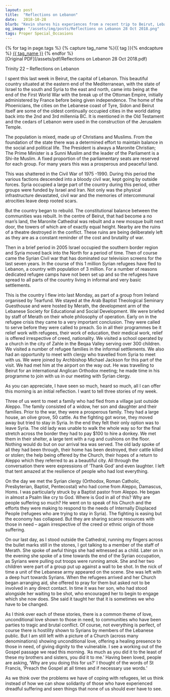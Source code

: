 ```yaml
---
layout: post
title:  "Reflections on Lebanon"
date:   2018-10-28
blurb: "Kevin shares his experiences from a recent trip to Beirut, Lebanon, reflecting on the country's history, the impact of civil war, and the current refugee crisis. He emphasizes the unconditional love and healing presence of the Church across denominations, offering dignity to the vulnerable. The core message is about serving before preaching and showing solidarity with those who have suffered greatly."
og_image: "/assets/img/posts/Reflections on Lebanon 28 Oct 2018.png"
tags: Proper Special_Occasions
---    
```

<div class="tag-pills">
  {% for tag in page.tags %}
    {% capture tag_name %}{{ tag }}{% endcapture %}
    <a href="{{ site.baseurl }}/tag/{{ tag_name | slugify }}" class="tag-pill">{{ tag_name }}</a>
  {% endfor %}
</div>
[Original PDF](/assets/pdf/Reflections on Lebanon 28 Oct 2018.pdf)

Trinity 22 – Reflections on Lebanon

I spent this last week in Beirut, the capital of Lebanon. This beautiful country situated at the eastern end of the Mediterranean, with the state of Israel to the south and Syria to the east and north, came into being at the end of the First World War with the break up of the Ottoman Empire, initially administered by France before being given independence. The home of the Phoenicians, the cities on the Lebanese coast of Tyre, Sidon and Beirut itself are some of the oldest continually occupied cities in the world dating back into the 2nd and 3rd millennia BC. It is mentioned in the Old Testament and the cedars of Lebanon were used in the construction of the Jerusalem Temple.

The population is mixed, made up of Christians and Muslims. From the foundation of the state there was a determined effort to maintain balance in the social and political life. The President is always a Maronite Christian; The Prime Minister is a Sunni Muslim and the leader of the Parliament is a Shi-ite Muslim. A fixed proportion of the parliamentary seats are reserved for each group. For many years this was a prosperous and peaceful land.

This was shattered in the Civil War of 1975 -1990. During this period the various factions descended into a bloody civil war, kept going by outside forces. Syria occupied a large part of the country during this period, other groups were funded by Israel and Iran. Not only was the physical infrastructure devastated, civil war and the memories of intercommunal atrocities leave deep rooted scars.

But the country began to rebuild. The constitutional balance between the communities was rebuilt. In the centre of Beirut, that had become a no man’s land, the Maronite Cathedral was rebuilt and a new mosque built next door, the towers of which are of exactly equal height. Nearby are the ruins of a theatre destroyed in the conflict. These ruins are being deliberately left as they are as a constant reminder of the cost and brutality of war.

Then in a brief period in 2005 Israel occupied the southern border region and Syria moved back into the North for a period of time. Then of course came the Syrian Civil war that has dominated our television screens for the last seven years. In the course of this 1 million Syrian refugees have fled to Lebanon, a country with population of 3 million. For a number of reasons dedicated refugee camps have not been set up and so the refugees have spread to all parts of the country living in informal and very basic settlements.

This is the country I flew into last Monday, as part of a group from Ireland organised by Tearfund. We stayed at the Arab Baptist Theological Seminary Guesthouse and were hosted by Merath, the development arm of the Lebanese Society for Educational and Social Development. We were briefed by staff of Merath on their whole philosophy of operation. Early on in the refugee crisis they came to a very important conclusion. They were called to serve before they were called to preach. So in all their programmes be it relief work with refugees, their work of education, their medical work, relief is offered irrespective of creed, nationality. We visited a school operated by a church in the city of Zahle in the Beqaa Valley serving over 300 children. We visited a number of refugee families in the informal settlements. We also had an opportunity to meet with clergy who travelled from Syria to meet with us. We were joined by Archbishop Michael Jackson for this part of the visit. We had met him at the airport on the way out. He was travelling to Beirut for an international Anglican Orthodox meeting; he made time in his programme to join with us in our meeting with Syrian clergy.

As you can appreciate, I have seen so much, heard so much, all I can offer this morning is an initial reflection. I want to tell three stories of my week.

Three of us went to meet a family who had fled from a village just outside Aleppo. The family consisted of a widow, her son and daughter and their families. Prior to the war, they were a prosperous family. They had a large house, an olive grove, 50 cattle. As the fighting got worse, they moved away but tried to stay in Syria. In the end they felt their only option was to leave Syria. The old lady was unable to walk the whole way so for the final stretch across the border they had to pay $100 to hire a donkey. We met them in their shelter, a large tent with a rug and cushions on the floor. Nothing would do but on our arrival tea was served. The old lady spoke of all they had been through, their home has been destroyed, their cattle killed or stolen; the help being offered by the Church, their hopes of a return to Aleppo which they referred to as a beautiful city. All through the conversation there were expressions of ‘Thank God’ and even laughter. I left that tent amazed at the resilience of people who had lost everything.

On the day we met the Syrian clergy (Orthodox, Roman Catholic, Presbyterian, Baptist, Pentecostal) who had come from Aleppo, Damascus, Homs. I was particularly struck by a Baptist pastor from Aleppo. He began in almost a Psalm like cry to God. Where is God in all of this? Why are people suffering so much? He went on to speak of his Church and the efforts they were making to respond to the needs of Internally Displaced People (refugees who are trying to stay in Syria). The fighting is easing but the economy has collapsed. But they are sharing scarce resources with those in need – again irrespective of the creed or ethnic origin of those suffering.

On our last day, as I stood outside the Cathedral, running my fingers across the bullet marks still in the stones, I got talking to a member of the staff of Merath. She spoke of awful things she had witnessed as a child. Later on in the evening she spoke of a time towards the end of the Syrian occupation, as Syrians were pulling out troops were running amok. She and her two children were part of a group put up against a wall to be shot. In the nick of time a unit of the Lebanese army appeared on the scene. She was left with a deep hurt towards Syrians. When the refugees arrived and her Church began arranging aid, she offered to pray for them but asked not to be involved in any direct contact. In time it was her son, who had stood alongside her waiting to be shot, who encouraged her to begin to engage which she now does. She said it taught her that it is sometimes we who have to be changed.

As I think over each of these stories, there is a common theme of love, unconditional love shown to those in need, to communities who have been parties to tragic and brutal conflict. Of course, not everything is perfect, of course there is hostility shown to Syrians by members of the Lebanese public. But I am still left with a picture of a Church (across many denominations) showing unconditional love, offering a healing presence to those in need, of giving dignity to the vulnerable. I see a working out of the Gospel passage we read this morning. ‘As much as you did it to the least of these my brothers and sisters, you did it to me.’ Having been loved, people are asking, ‘Why are you doing this for us?’ I thought of the words of St Francis, ‘Preach the Gospel at all times and if necessary use words.’

As we think over the problems we have of coping with refugees, let us think instead of how we can show solidarity of those who have experienced dreadful suffering and seen things that none of us should ever have to see.
